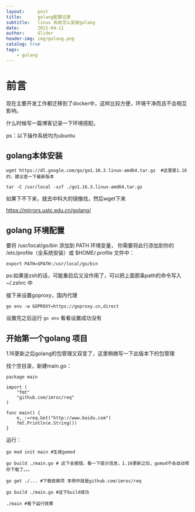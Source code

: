 ```yaml
---
layout:     post
title:      golang配置记录
subtitle:   linux 系统怎么安装golang
date:       2021-04-11
author:     Glider
header-img: img/golang.png
catalog: true
tags:
    - golang
---
```


# 前言
现在主要开发工作都迁移到了docker中，这样比较方便，环境干净而且不会相互影响。

什么时候写一篇博客记录一下环境搭配。


ps：以下操作系统均为ubuntu

## golang本体安装

```
wget https://dl.google.com/go/go1.16.3.linux-amd64.tar.gz  #这里是1.16的，建议查一下最新版本

tar -C /usr/local -xzf ./go1.16.3.linux-amd64.tar.gz

```

如果下不下来，就去中科大的镜像找，然后wget下来 


https://mirrors.ustc.edu.cn/golang/



## golang 环境配置

要将 /usr/local/go/bin 添加到 PATH 环境变量， 你需要将此行添加到你的 /etc/profile（全系统安装）或 $HOME/.profile 文件中：
```
export PATH=$PATH:/usr/local/go/bin
```
ps:如果是zsh的话，可能重启后又没作用了，可以把上面那条path的命令写入 ~/.zshrc 中

接下来设置goproxy，国内代理
```
go env -w GOPROXY=https://goproxy.cn,direct
```

设置完之后运行 `go env` 看看设置成功没有



## 开始第一个golang 项目

1.16更新之后golang的包管理又双变了，这里稍微写一下此版本下的包管理

找个空目录，新建main.go：
```
package main

import (
    "fmt"
    "github.com/imroc/req"
)

func main() {
    e,_:=req.Get("http://www.baidu.com")
    fmt.Println(e.String())
}
```

运行：
```
go mod init main #生成gomod

go build ./main.go # 这下会报错，看一下提示信息，1.16更新之后，gomod不会自动帮你下载了。。。

go get ./... #下载依赖项 本例中就是github.com/imroc/req

go build ./main.go #这下build成功

./main #看下运行效果  
```